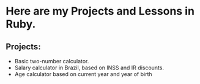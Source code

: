 # Here are my Projects and Lessons in Ruby.
## Projects:
- Basic two-number calculator.
- Salary calculator in Brazil, based on INSS and IR discounts.
- Age calculator based on current year and year of birth
